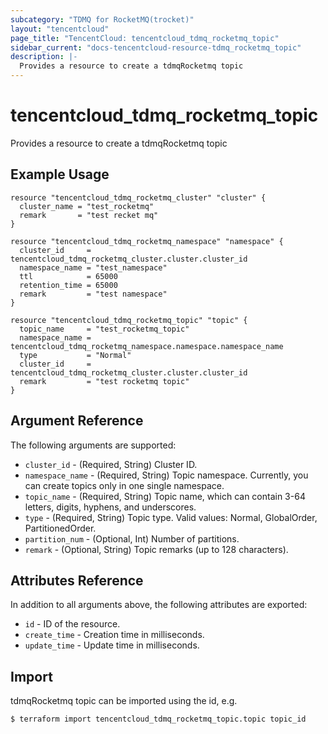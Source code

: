 ```yaml
---
subcategory: "TDMQ for RocketMQ(trocket)"
layout: "tencentcloud"
page_title: "TencentCloud: tencentcloud_tdmq_rocketmq_topic"
sidebar_current: "docs-tencentcloud-resource-tdmq_rocketmq_topic"
description: |-
  Provides a resource to create a tdmqRocketmq topic
---
```


# tencentcloud_tdmq_rocketmq_topic

Provides a resource to create a tdmqRocketmq topic

## Example Usage

```hcl
resource "tencentcloud_tdmq_rocketmq_cluster" "cluster" {
  cluster_name = "test_rocketmq"
  remark       = "test recket mq"
}

resource "tencentcloud_tdmq_rocketmq_namespace" "namespace" {
  cluster_id     = tencentcloud_tdmq_rocketmq_cluster.cluster.cluster_id
  namespace_name = "test_namespace"
  ttl            = 65000
  retention_time = 65000
  remark         = "test namespace"
}

resource "tencentcloud_tdmq_rocketmq_topic" "topic" {
  topic_name     = "test_rocketmq_topic"
  namespace_name = tencentcloud_tdmq_rocketmq_namespace.namespace.namespace_name
  type           = "Normal"
  cluster_id     = tencentcloud_tdmq_rocketmq_cluster.cluster.cluster_id
  remark         = "test rocketmq topic"
}
```

## Argument Reference

The following arguments are supported:

* `cluster_id` - (Required, String) Cluster ID.
* `namespace_name` - (Required, String) Topic namespace. Currently, you can create topics only in one single namespace.
* `topic_name` - (Required, String) Topic name, which can contain 3-64 letters, digits, hyphens, and underscores.
* `type` - (Required, String) Topic type. Valid values: Normal, GlobalOrder, PartitionedOrder.
* `partition_num` - (Optional, Int) Number of partitions.
* `remark` - (Optional, String) Topic remarks (up to 128 characters).

## Attributes Reference

In addition to all arguments above, the following attributes are exported:

* `id` - ID of the resource.
* `create_time` - Creation time in milliseconds.
* `update_time` - Update time in milliseconds.


## Import

tdmqRocketmq topic can be imported using the id, e.g.
```
$ terraform import tencentcloud_tdmq_rocketmq_topic.topic topic_id
```

